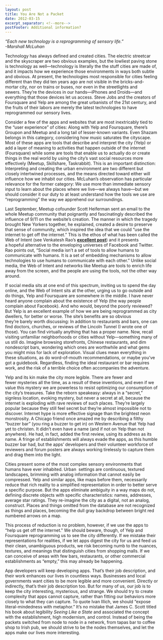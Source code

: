 ```yaml
---
layout: post
title: You Are Not a Packet
date: 2012-03-15
excerpt_separator: <!--more-->
postFooter: Additional information?
---
```


<div><em>“Each new technology is a reprogramming of sensory life.”</em></div>
<div><em>-Marshall McLuhan</em></div>
<div>

Technology has always defined and created cities. The electric streetcar and the skyscraper are two obvious examples, but the lowliest paving stone is technology as well—technology is literally the the stuff cities are made of, and it impacts how we experience those environments in ways both subtle and obvious. At present, the technologies most responsible for cities feeling different than they did ten years ago are not visible in the bricks-and-mortar city, nor on trains or buses, nor even in the streetlights and sewers. Theyʼre the devices in our hands—iPhones and Droids—and everything that those devices let us access. Steve Jobs and the creators of Foursquare and Yelp are among the great urbanists of the 21st century, and the fruits of their labors are merely the latest technologies to have reprogrammed our sensory lives.

Consider a few of the apps and websites that are most inextricably tied to the “user experience” of cities: Along with Yelp and Foursquare, thereʼs Groupon and Meetup and a long tail of lesser-known variants. Even Shazam belongs in this category, considering how music saturates the cityscape. Most of these apps are tools that describe and interpret the city (Yelp) or add a layer of meaning to activities that happen outside of the internet (Foursquare) while some are tools that enable us to actually do or create things in the real world by using the cityʼs vast social resources more effectively (Meetup, Skillshare, Taskrabbit). This is an important distinction: Interpreting and creating the urban environment are two different but closely intertwined processes, and the means directed toward either will influence how we inhabit our cities. McLuhanʼs observation has particular relevance for the former category: We use more than immediate sensory input to learn about the places where we live—we always have—but we should consider it our duty to at least understand how the tools we use are “reprogramming” the way we apprehend our surroundings.

Last September, Meetup cofounder Scott Heiferman sent an email to the whole Meetup community that poignantly and fascinatingly described the influence of 9/11 on the websiteʼs creation. The manner in which the tragedy brought New Yorkers together, he explained, created a desire to preserve that sense of community, which inspired the idea that we could “use the internet to get off the internet.” This is the ethos of what has been called the Web of Intent (see Venkatesh Raoʼs <a href="http://www.ribbonfarm.com/2010/08/17/the-greasy-fix-it-web-of-intent-vision/"><strong>excellent post</strong></a>) and it presents a hopeful alternative to the enveloping universes of Facebook and Twitter. Rao points out, “Social media isnʼt a set of tools to allow humans to communicate with humans. It is a set of embedding mechanisms to allow technologies to use humans to communicate with each other.” Unlike social media, the Web of Intent and networks like Meetup are tools to enrich life away from the screen, and the people are using the tools, not the other way around.

If social media sits at one end of this spectrum, inviting us to spend the day online, and the Web of Intent sits at the other, urging us to go outside and do things, Yelp and Foursquare are somewhere in the middle. I have never heard anyone complain about the existence of Yelp (the way people complain about Facebook). And who would, beyond the poorly reviewed? But Yelp is an excellent example of how we are being reprogrammed as city dwellers, for better or worse. The site’s benefits are so obvious theyʼre barely worth discussing: In addition to restaurants and bars, one can find doctors, churches, or reviews of the Lincoln Tunnel (I wrote one of those). You can find virtually anything that has a proper name. Now, recall visiting unfamiliar neighborhoods or cities without Yelp—something many of us still do. Imagine browsing storefronts, Chinese restaurants, and dim nondescript bars, wondering which ones are worthwhile and what gems you might miss for lack of exploration. Visual clues mean everything in these situations, as do word-of-mouth recommendations, or maybe you’ve got a guidebook. Regardless, finding the ideal restaurant or bar requires work, and the risk of a terrible choice often accompanies the adventure.

Yelp and its kin make the city more legible. There are fewer and fewer mysteries all the time, as a result of these inventions, and even if we value this mystery we are powerless to resist optimizing our consumption of the cityʼs treasures. Take the reborn speakeasy: always in a “secret,” signless location, evoking mystery, but never a secret at all, because the internet is exploding with rave reviews of such places. They’re largely popular because they still feel secret but theyʼre almost impossible not to discover. Internet hype is more effective signage than the brightest neon monstrosity. A Chicago friend once amazed me by describing a filthy “buzzer bar” (you ring a buzzer to get in) on Western Avenue that Yelp had yet to christen. It didnʼt even have a name (and if not on Yelp than not anywhere). He had, in fact, added the first review, using its address as its name. A fringe of establishments will always evade the apps, as this humble buzzer bar had, but the appsʼ developers and their volunteer workforce of reviewers and forum posters are always working tirelessly to capture them and drag them into the light.

Cities present some of the most complex sensory environments that humans have ever inhabited. Urban  settings are continuous, textured landscapes, brimming with analog information that cannot easily be compressed. Yelp and similar apps, like maps before them, necessarily reduce that rich reality to a simplified representation in order to better serve a specific purpose. But the apps eliminate ambiguity in a way maps do not, defining discrete objects with specific characteristics: names, addresses, average star ratings. They re-imagine the city as a digital, not an analog, construct. Places and things omitted from the database are not recognized as things and places, becoming the dull gray backdrop between bright red numbered arrows on a map.

This process of reduction is no problem, however, if we use the apps to “help us get off the internet." We should beware, though, of Yelp and Foursquare reprogramming us to see the city differently. If we mistake their representations for realities, if we let apps digest the city for us and feed us their clean, unambiguous products, we risk becoming numb to the nuances, textures, and meanings that distinguish cities from shopping malls. If we can conceive of areas with few bars, restaurants, or other commercial establishments as “empty,” this may already be happening.

App developers will keep developing apps. That’s their job description, and their work enhances our lives in countless ways. Businesses and local governments want cities to be more legible and more convenient. Directly or indirectly, that’s their job description too. But for many of us, our job is to keep the city interesting, mysterious, and strange. We should try to create complexity that apps cannot capture, rather than fitting our behaviors more closely to what they can capture. To quote Ivan Illich, we should “expose literal-mindedness with metaphor.” It’s no mistake that James C. Scott titled his book about legibility <em>Seeing Like a State</em> and associated the concept with the establishment, high modernism, and control. Instead of being the packets switched from node to node in a network, from tapas bar to coffee shop to Irish pub, we should strive to be the nodes themselves, and let the apps make our lives more interesting.

</div>